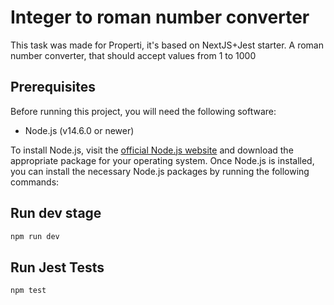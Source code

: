 # Integer to roman number converter

This task was made for Properti, it's based on NextJS+Jest starter. A roman number converter, that should accept values from 1 to 1000

## Prerequisites

Before running this project, you will need the following software:

-    Node.js (v14.6.0 or newer)

To install Node.js, visit the [official Node.js website](https://nodejs.org/) and download the appropriate package for your operating system. Once Node.js is installed, you can install the necessary Node.js packages by running the following commands:

## Run dev stage

```bash
npm run dev
```

## Run Jest Tests

```bash
npm test
```
